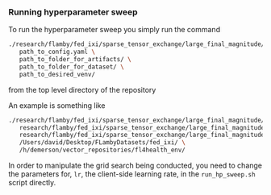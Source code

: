 ### Running hyperparameter sweep

To run the hyperparameter sweep you simply run the command

```bash
./research/flamby/fed_ixi/sparse_tensor_exchange/large_final_magnitude/run_hp_sweep.sh \
   path_to_config.yaml \
   path_to_folder_for_artifacts/ \
   path_to_folder_for_dataset/ \
   path_to_desired_venv/
```

from the top level directory of the repository

An example is something like
``` bash
./research/flamby/fed_ixi/sparse_tensor_exchange/large_final_magnitude/run_hp_sweep.sh \
   research/flamby/fed_ixi/sparse_tensor_exchange/large_final_magnitude/config.yaml \
   research/flamby/fed_ixi/sparse_tensor_exchange/large_final_magnitude/ \
   /Users/david/Desktop/FLambyDatasets/fed_ixi/ \
   /h/demerson/vector_repositories/fl4health_env/
```

In order to manipulate the grid search being conducted, you need to change the parameters for, `lr`, the client-side learning rate, in the `run_hp_sweep.sh` script directly.
